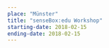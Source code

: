 ```yaml
---
place: "Münster"
title: "senseBox:edu Workshop"
starting-date: 2018-02-15
ending-date: 2018-02-15
---
```

